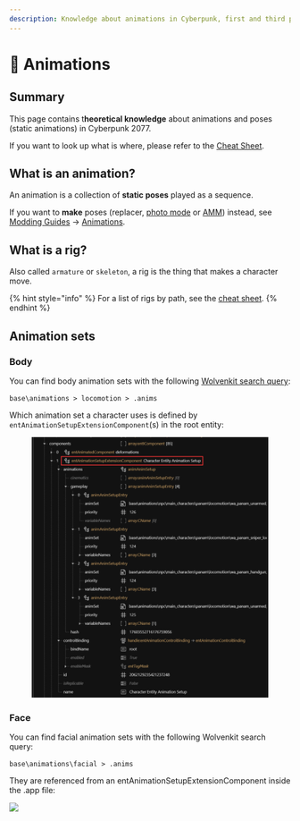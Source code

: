 ```yaml
---
description: Knowledge about animations in Cyberpunk, first and third person
---
```


# 👤 Animations

## Summary

This page contains t**heoretical knowledge** about animations and poses (static animations) in Cyberpunk 2077. &#x20;

If you want to look up what is where, please refer to the [Cheat Sheet](references-lists-and-overviews/cheat-sheet-rigs-and-animations.md).

## What is an animation?

An animation is a collection of **static poses** played as a sequence.

If you want to **make** poses (replacer, [photo mode](modding-guides/animations/archivexl-adding-photo-mode-poses.md) or [AMM](modding-guides/animations/amm-collab-anims-poses.md)) instead, see [Modding Guides](modding-guides/) -> [Animations](modding-guides/animations/).

## What is a rig?

Also called `armature` or `skeleton`, a rig is the thing that makes a character move.&#x20;

{% hint style="info" %}
For a list of rigs by path, see the [cheat sheet](references-lists-and-overviews/cheat-sheet-rigs-and-animations.md#.rigs).
{% endhint %}

## Animation sets

### Body

You can find body animation sets with the following [Wolvenkit search query](https://app.gitbook.com/s/-MP\_ozZVx2gRZUPXkd4r/wolvenkit-app/usage/wolvenkit-search-finding-files):

```
base\animations > locomotion > .anims
```

Which animation set a character uses is defined by `entAnimationSetupExtensionComponent`(s) in the root entity:

<figure><img src="../.gitbook/assets/animations_root_entity_ent_animation_setup_extension_component.png" alt=""><figcaption></figcaption></figure>

### Face

You can find facial animation sets with the following Wolvenkit search query:&#x20;

```
base\animations\facial > .anims
```

They are referenced from an entAnimationSetupExtensionComponent inside the .app file:

![](../.gitbook/assets/animations\_app\_facial\_animsetup.png)

